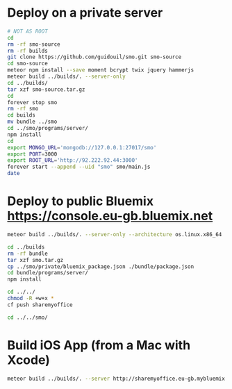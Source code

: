 # Deploy on a private server
```sh
# NOT AS ROOT
cd
rm -rf smo-source
rm -rf builds
git clone https://github.com/guidouil/smo.git smo-source
cd smo-source
meteor npm install --save moment bcrypt twix jquery hammerjs
meteor build ../builds/. --server-only
cd ../builds/
tar xzf smo-source.tar.gz
cd
forever stop smo
rm -rf smo
cd builds
mv bundle ../smo
cd ../smo/programs/server/
npm install
cd
export MONGO_URL='mongodb://127.0.0.1:27017/smo'
export PORT=3000
export ROOT_URL='http://92.222.92.44:3000'
forever start --append --uid "smo" smo/main.js
date

```

# Deploy to public Bluemix  https://console.eu-gb.bluemix.net
```sh
meteor build ../builds/. --server-only --architecture os.linux.x86_64

cd ../builds
rm -rf bundle
tar xzf smo.tar.gz
cp ../smo/private/bluemix_package.json ./bundle/package.json
cd bundle/programs/server/
npm install

cd ../../
chmod -R +w+x *
cf push sharemyoffice

cd ../../smo/

```

# Build iOS App (from a Mac with Xcode)
```sh
meteor build ../builds/. --server http://sharemyoffice.eu-gb.mybluemix.net
```
